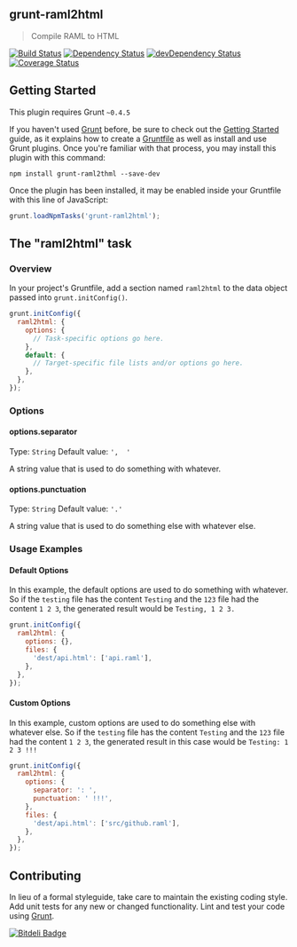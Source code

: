 ## grunt-raml2html

> Compile RAML to HTML

[![Build Status](http://img.shields.io/travis/cybertk/grunt-raml2html.svg?style=flat)](https://travis-ci.org/cybertk/grunt-raml2html)
[![Dependency Status](https://david-dm.org/cybertk/grunt-raml2html.png)](https://david-dm.org/cybertk/grunt-raml2html)
[![devDependency Status](https://david-dm.org/cybertk/grunt-raml2html/dev-status.svg)](https://david-dm.org/cybertk/grunt-raml2html#info=devDependencies)
[![Coverage Status](https://coveralls.io/repos/cybertk/grunt-raml2html/badge.png?branch=master)](https://coveralls.io/r/cybertk/grunt-raml2html?branch=master)

## Getting Started
This plugin requires Grunt `~0.4.5`

If you haven't used [Grunt](http://gruntjs.com/) before, be sure to check out the [Getting Started](http://gruntjs.com/getting-started) guide, as it explains how to create a [Gruntfile](http://gruntjs.com/sample-gruntfile) as well as install and use Grunt plugins. Once you're familiar with that process, you may install this plugin with this command:

```shell
npm install grunt-raml2thml --save-dev
```

Once the plugin has been installed, it may be enabled inside your Gruntfile with this line of JavaScript:

```js
grunt.loadNpmTasks('grunt-raml2html');
```

## The "raml2html" task

### Overview
In your project's Gruntfile, add a section named `raml2html` to the data object passed into `grunt.initConfig()`.

```js
grunt.initConfig({
  raml2html: {
    options: {
      // Task-specific options go here.
    },
    default: {
      // Target-specific file lists and/or options go here.
    },
  },
});
```

### Options

#### options.separator
Type: `String`
Default value: `',  '`

A string value that is used to do something with whatever.

#### options.punctuation
Type: `String`
Default value: `'.'`

A string value that is used to do something else with whatever else.

### Usage Examples

#### Default Options
In this example, the default options are used to do something with whatever. So if the `testing` file has the content `Testing` and the `123` file had the content `1 2 3`, the generated result would be `Testing, 1 2 3.`

```js
grunt.initConfig({
  raml2html: {
    options: {},
    files: {
      'dest/api.html': ['api.raml'],
    },
  },
});
```

#### Custom Options
In this example, custom options are used to do something else with whatever else. So if the `testing` file has the content `Testing` and the `123` file had the content `1 2 3`, the generated result in this case would be `Testing: 1 2 3 !!!`

```js
grunt.initConfig({
  raml2html: {
    options: {
      separator: ': ',
      punctuation: ' !!!',
    },
    files: {
      'dest/api.html': ['src/github.raml'],
    },
  },
});
```

## Contributing
In lieu of a formal styleguide, take care to maintain the existing coding style. Add unit tests for any new or changed functionality. Lint and test your code using [Grunt](http://gruntjs.com/).


[![Bitdeli Badge](https://d2weczhvl823v0.cloudfront.net/cybertk/grunt-raml2html/trend.png)](https://bitdeli.com/free "Bitdeli Badge")

